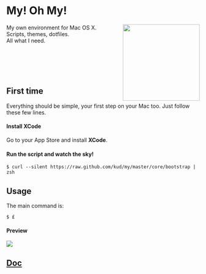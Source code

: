# My! Oh My!

<img align="right" height="200" src="everybodydancenow.gif">

My own environment for Mac OS X.<br>
Scripts, themes, dotfiles.<br>
All what I need.<br>

<br>
<br>
<br>
<br>

## First time

Everything should be simple, your first step on your Mac too. Just follow these few lines.

#### Install XCode

Go to your App Store and install **XCode**.

#### Run the script and watch the sky!

```shell
$ curl --silent https://raw.github.com/kud/my/master/core/bootstrap | zsh
```

## Usage

The main command is:

```shell
$ £
```

#### Preview

<img src="preview.png">

## [Doc](doc)
